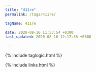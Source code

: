 ```yaml
---
title: "411re"
permalink: /tags/411re/

tagName: 411re

date: 2020-08-16 11:53:54 +0300
last_updated: 2020-08-16 12:17:36 +0300

---
```


{% include taglogic.html %}

{% include links.html %}
